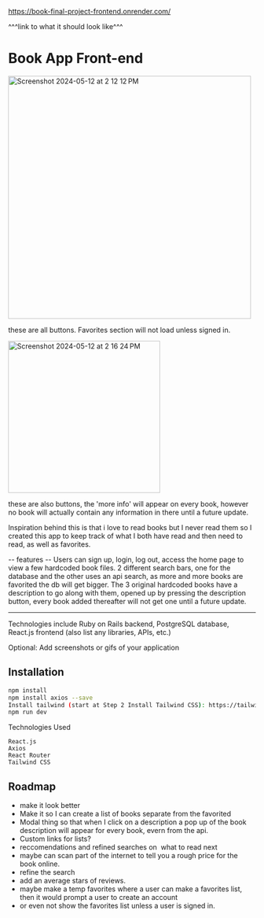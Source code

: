 https://book-final-project-frontend.onrender.com/

^^^link to what it should look like^^^

# Book App Front-end

<img width="494" alt="Screenshot 2024-05-12 at 2 12 12 PM" src="https://github.com/RicardoATrevino/final-project-book-frontend/assets/109166877/f47e789e-ce49-4e0d-86d5-ca987eac4b3e">

these are all buttons. Favorites section will not load unless signed in.

<img width="309" alt="Screenshot 2024-05-12 at 2 16 24 PM" src="https://github.com/RicardoATrevino/final-project-book-frontend/assets/109166877/cfbe7461-70f0-48ed-8151-17742032be89">

these are also buttons, the 'more info' will appear on every book, however no book will actually contain any information in there until a future update. 

Inspiration behind this is that i love to read books but I never read them so I created this app to keep track of what I both have read and then need to read, as well as favorites. 

-- features --
Users can sign up, login, log out, access the home page to view a few hardcoded book files. 2 different search bars, one for the database and the other uses an api search, as more and more books are favorited the db will get bigger. The 3 original hardcoded books have a description to go along with them, opened up by pressing the description button, every book added thereafter will not get one until a future update. 
-- --
Technologies include Ruby on Rails backend, PostgreSQL database, React.js frontend (also list any libraries, APIs, etc.)

Optional: Add screenshots or gifs of your application

## Installation

```bash
npm install
npm install axios --save
Install tailwind (start at Step 2 Install Tailwind CSS): https://tailwindcss.com/docs/guides/vite
npm run dev
```

Technologies Used

    React.js
    Axios
    React Router
    Tailwind CSS


## Roadmap
- make it look better
- Make it so I can create a list of books separate from the favorited
- Modal thing so that when I click on a description a pop up of the book description will appear for every book, evern from the api. 
- Custom links for lists?
- reccomendations and refined searches on  what to read next
- maybe can scan part of the internet to tell you a rough price for the book online.
- refine the search
- add an average stars of reviews.
- maybe make a temp favorites where a user can make a favorites list, then it would prompt a user to create an account
- or even not show the favorites list unless a user is signed in.
